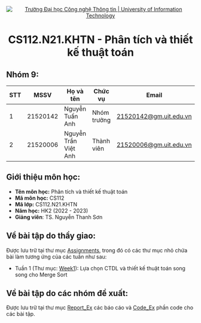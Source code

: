 <p align="center">
  <a href="https://www.uit.edu.vn/" title="Trường Đại học Công nghệ Thông tin" style="border: none;">
    <img src="https://i.imgur.com/WmMnSRt.png" alt="Trường Đại học Công nghệ Thông tin | University of Information Technology">
  </a>
</p>

<h1 align="center"><b>CS112.N21.KHTN - Phân tích và thiết kế thuật toán</b></h>

## Nhóm 9:
|**STT**|**MSSV**|  **Họ và tên**  |**Chức vụ**|       **Email**      |
|-------|--------|-----------------|-----------|----------------------|
|   1   |21520142|   Nguyễn Tuấn Anh  |Nhóm trưởng|21520142@gm.uit.edu.vn|
|   2   |21520006|Nguyễn Trần Việt Anh|Thành viên |21520006@gm.uit.edu.vn|

## Giới thiệu môn học:
* **Tên môn học:** Phân tích và thiết kế thuật toán
* **Mã môn học:** CS112
* **Mã lớp:** CS112.N21.KHTN
* **Năm học:** HK2 (2022 - 2023)
* **Giảng viên**: TS. Nguyễn Thanh Sơn

## Về bài tập do thầy giao:
Được lưu trữ tại thư mục [Assignments](https://github.com/nAuTahn/CS112.N21.KHTN-Group-9/tree/main/Assignments), trong đó có các thư mục nhỏ chứa bài làm tương ứng của các tuần như sau:
- Tuần 1 (Thư mục: [Week1](https://github.com/nAuTahn/CS112.N21.KHTN-Group-9/tree/main/Assignments/Week%201)): Lựa chọn CTDL và thiết kế thuật toán song song cho Merge Sort

## Về bài tập do các nhóm đề xuất:
Được lưu trữ tại thư mục [Report_Ex](https://github.com/nAuTahn/CS112.N21.KHTN-Group-9/tree/main/Report_Ex) các báo cáo và [Code_Ex](https://github.com/nAuTahn/CS112.N21.KHTN-Group-9/tree/main/Code_Ex) phần code cho các bài tập.
